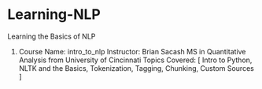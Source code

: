 # Learning-NLP
Learning the Basics of NLP

1. Course Name: intro_to_nlp
    Instructor: Brian Sacash MS in Quantitative Analysis from University of Cincinnati
    Topics Covered: [
        Intro to Python,
        NLTK and the Basics,
        Tokenization, Tagging, Chunking,
        Custom Sources
    ]

